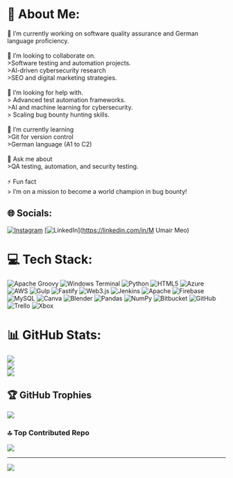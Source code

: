 # 💫 About Me:
🔭 I’m currently working on software quality assurance and German language proficiency.<br><br>👥 I’m looking to collaborate on.<br>     >Software testing and automation projects.<br>     >AI-driven cybersecurity research<br>     >SEO and digital marketing strategies.<br><br>🤝 I’m looking for help with.<br>     > Advanced test automation frameworks.<br>     >AI and machine learning for cybersecurity.<br>     > Scaling bug bounty hunting skills.<br><br>🌱 I’m currently learning<br>     >Git for version control<br>     >German language (A1 to C2)<br><br>💬 Ask me about<br>    >QA testing, automation, and security testing.<br><br>⚡ Fun fact<br>    > I’m on a mission to become a world champion in  bug bounty!


## 🌐 Socials:
[![Instagram](https://img.shields.io/badge/Instagram-%23E4405F.svg?logo=Instagram&logoColor=white)](https://instagram.com/umair_meo_12) [![LinkedIn](https://img.shields.io/badge/LinkedIn-%230077B5.svg?logo=linkedin&logoColor=white)](https://linkedin.com/in/M Umair Meo) 

# 💻 Tech Stack:
![Apache Groovy](https://img.shields.io/badge/Apache%20Groovy-4298B8.svg?style=for-the-badge&logo=Apache+Groovy&logoColor=white) ![Windows Terminal](https://img.shields.io/badge/Windows%20Terminal-%234D4D4D.svg?style=for-the-badge&logo=windows-terminal&logoColor=white) ![Python](https://img.shields.io/badge/python-3670A0?style=for-the-badge&logo=python&logoColor=ffdd54) ![HTML5](https://img.shields.io/badge/html5-%23E34F26.svg?style=for-the-badge&logo=html5&logoColor=white) ![Azure](https://img.shields.io/badge/azure-%230072C6.svg?style=for-the-badge&logo=microsoftazure&logoColor=white) ![AWS](https://img.shields.io/badge/AWS-%23FF9900.svg?style=for-the-badge&logo=amazon-aws&logoColor=white) ![Gulp](https://img.shields.io/badge/GULP-%23CF4647.svg?style=for-the-badge&logo=gulp&logoColor=white) ![Fastify](https://img.shields.io/badge/fastify-%23000000.svg?style=for-the-badge&logo=fastify&logoColor=white) ![Web3.js](https://img.shields.io/badge/web3.js-F16822?style=for-the-badge&logo=web3.js&logoColor=white) ![Jenkins](https://img.shields.io/badge/jenkins-%232C5263.svg?style=for-the-badge&logo=jenkins&logoColor=white) ![Apache](https://img.shields.io/badge/apache-%23D42029.svg?style=for-the-badge&logo=apache&logoColor=white) ![Firebase](https://img.shields.io/badge/firebase-a08021?style=for-the-badge&logo=firebase&logoColor=ffcd34) ![MySQL](https://img.shields.io/badge/mysql-4479A1.svg?style=for-the-badge&logo=mysql&logoColor=white) ![Canva](https://img.shields.io/badge/Canva-%2300C4CC.svg?style=for-the-badge&logo=Canva&logoColor=white) ![Blender](https://img.shields.io/badge/blender-%23F5792A.svg?style=for-the-badge&logo=blender&logoColor=white) ![Pandas](https://img.shields.io/badge/pandas-%23150458.svg?style=for-the-badge&logo=pandas&logoColor=white) ![NumPy](https://img.shields.io/badge/numpy-%23013243.svg?style=for-the-badge&logo=numpy&logoColor=white) ![Bitbucket](https://img.shields.io/badge/bitbucket-%230047B3.svg?style=for-the-badge&logo=bitbucket&logoColor=white) ![GitHub](https://img.shields.io/badge/github-%23121011.svg?style=for-the-badge&logo=github&logoColor=white) ![Trello](https://img.shields.io/badge/Trello-%23026AA7.svg?style=for-the-badge&logo=Trello&logoColor=white) ![Xbox](https://img.shields.io/badge/xbox-%23107C10.svg?style=for-the-badge&logo=xbox&logoColor=white)
# 📊 GitHub Stats:
![](https://github-readme-stats.vercel.app/api?username=umairmeo1&theme=dark&hide_border=true&include_all_commits=true&count_private=false)<br/>
![](https://github-readme-streak-stats.herokuapp.com/?user=umairmeo1&theme=dark&hide_border=true)<br/>
![](https://github-readme-stats.vercel.app/api/top-langs/?username=umairmeo1&theme=dark&hide_border=true&include_all_commits=true&count_private=false&layout=compact)

## 🏆 GitHub Trophies
![](https://github-profile-trophy.vercel.app/?username=umairmeo1&theme=radical&no-frame=false&no-bg=true&margin-w=4)

### 🔝 Top Contributed Repo
![](https://github-contributor-stats.vercel.app/api?username=umairmeo1&limit=5&theme=dark&combine_all_yearly_contributions=true)

---
[![](https://visitcount.itsvg.in/api?id=umairmeo1&icon=0&color=0)](https://visitcount.itsvg.in)

<!-- Proudly created with GPRM ( https://gprm.itsvg.in ) -->
